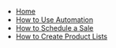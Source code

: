<!-- docs/_sidebar.md -->

* [Home](/)
* [How to Use Automation](automation.md)
* [How to Schedule a Sale](sale.md)
* [How to Create Product Lists](product_lists.md)
